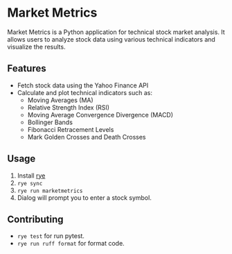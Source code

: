 # Market Metrics

Market Metrics is a Python application for technical stock market analysis. It allows users to analyze stock data using various technical indicators and visualize the results.

## Features

- Fetch stock data using the Yahoo Finance API
- Calculate and plot technical indicators such as:
  - Moving Averages (MA)
  - Relative Strength Index (RSI)
  - Moving Average Convergence Divergence (MACD)
  - Bollinger Bands
  - Fibonacci Retracement Levels
  - Mark Golden Crosses and Death Crosses

## Usage

1. Install [rye](https://rye.astral.sh/guide/installation/)
2. `rye sync`
3. `rye run marketmetrics`
4. Dialog will prompt you to enter a stock symbol.

## Contributing

- `rye test` for run pytest.
- `rye run ruff format` for format code.
